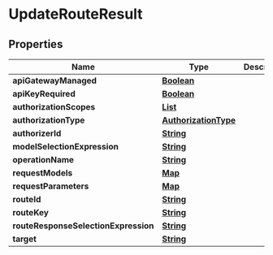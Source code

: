 

# UpdateRouteResult


## Properties

| Name | Type | Description | Notes |
|------------ | ------------- | ------------- | -------------|
|**apiGatewayManaged** | [**Boolean**](Boolean.md) |  |  [optional] |
|**apiKeyRequired** | [**Boolean**](Boolean.md) |  |  [optional] |
|**authorizationScopes** | [**List**](List.md) |  |  [optional] |
|**authorizationType** | [**AuthorizationType**](AuthorizationType.md) |  |  [optional] |
|**authorizerId** | [**String**](String.md) |  |  [optional] |
|**modelSelectionExpression** | [**String**](String.md) |  |  [optional] |
|**operationName** | [**String**](String.md) |  |  [optional] |
|**requestModels** | [**Map**](Map.md) |  |  [optional] |
|**requestParameters** | [**Map**](Map.md) |  |  [optional] |
|**routeId** | [**String**](String.md) |  |  [optional] |
|**routeKey** | [**String**](String.md) |  |  [optional] |
|**routeResponseSelectionExpression** | [**String**](String.md) |  |  [optional] |
|**target** | [**String**](String.md) |  |  [optional] |



